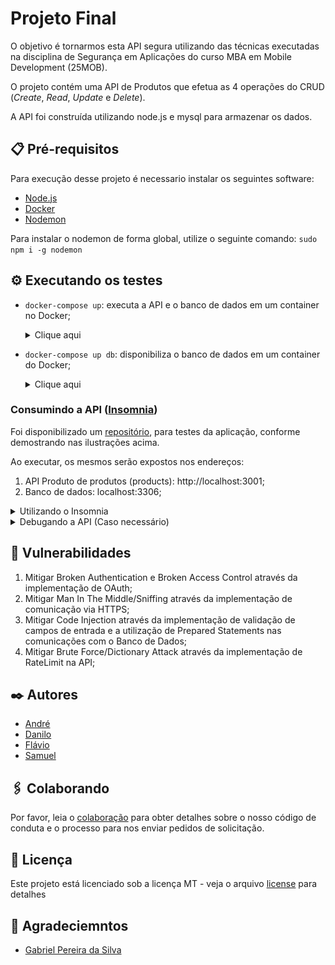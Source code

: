 # Projeto Final

O objetivo é tornarmos esta API segura utilizando das técnicas executadas na disciplina de Segurança em Aplicações do curso MBA em Mobile Development (25MOB).

O projeto contém uma API de Produtos que efetua as 4 operações do CRUD (*Create*, *Read*, *Update* e *Delete*).

A API foi construída utilizando node.js e mysql para armazenar os dados.

## 📋 Pré-requisitos

Para execução desse projeto é necessario instalar os seguintes software:

- [Node.js](https://nodejs.org/en)
- [Docker](https://www.docker.com/get-started)
- [Nodemon](https://www.npmjs.com/package/nodemon)

Para instalar o nodemon de forma global, utilize o seguinte comando: `sudo npm i -g nodemon`
## ⚙️ Executando os testes

- `docker-compose up`: executa a API e o banco de dados em um container no Docker;
    <details>
    <summary>Clique aqui</summary>

    ![.](readme/docker-compose-up.gif) 
    
    </details>

- `docker-compose up db`: disponibiliza  o banco de dados em um container do Docker;
    <details>
    <summary>Clique aqui</summary>

    ![.](readme/docker-compose-up-db.gif)
    
    </details>

### Consumindo a API ([Insomnia](https://insomnia.rest/))

Foi disponibilizado um [repositório](https://github.com/DaniloP85/projeto-final-collection), para testes da aplicação, conforme demostrando nas ilustrações acima.

Ao executar, os mesmos serão expostos nos endereços:

1. API Produto de produtos (products): http://localhost:3001;
2. Banco de dados: localhost:3306;

<details>
<summary>Utilizando o Insomnia</summary>
    
1. Na tela incial do Insomnia, procure o botão `+Create`, depois clique em `Git Clone`;
2. No campo: `GitHub URI`, insira o seguinte endereço:
```
https://github.com/DaniloP85/projeto-final-collection.git
```
3. Por fim clique em `Clone`

![.](readme/clone.png)


</details>
<details>
<summary>Debugando a API (Caso necessário)</summary>


Execute o somente o banco de dados via docker-compose (comando: `docker-compose up db`) e execute a API com `npm install` e o VSCode. Por exemplo:
1. Na raiz do projeto execute: `docker-compose up db`
2. Na subpasta da API, execute `npm install` e em seguida execute a config `Run node-product-api with nodemon`* no player do VSCode.

\* Ao executar essa configuração, caso ocorra erro de binário não encontrado para o nodemon, execute o comando: `npm i -g nodemon` e tente novamente.
</details>

## 📌 Vulnerabilidades

1. Mitigar Broken Authentication e Broken Access Control através da implementação de OAuth; 
2. Mitigar Man In The Middle/Sniffing através da implementação de comunicação via HTTPS;
3. Mitigar Code Injection através da implementação de validação de campos de entrada e a utilização de Prepared Statements nas comunicações com o Banco de Dados;
4. Mitigar Brute Force/Dictionary Attack através da implementação de RateLimit na API;
## ✒️ Autores

- [André](https://github.com/AndCordeiro)
- [Danilo](https://www.linkedin.com/in/danilopsnts)
- [Flávio](https://github.com/flavio-fgjj)
- [Samuel](https://github.com/SamuelDevMobile)

## 🖇️ Colaborando

Por favor, leia o [colaboração](CONTRIBUTING.md) para obter detalhes sobre o nosso código de conduta e o processo para nos enviar pedidos de solicitação.
## 📄 Licença
Este projeto está licenciado sob a licença MT - veja o arquivo [license](LICENSE.md) para detalhes

## 🎁 Agradeciemntos
* [Gabriel Pereira da Silva](https://github.com/Gabrielgps25)